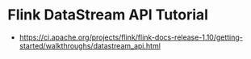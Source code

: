 # Flink DataStream API Tutorial
* https://ci.apache.org/projects/flink/flink-docs-release-1.10/getting-started/walkthroughs/datastream_api.html
